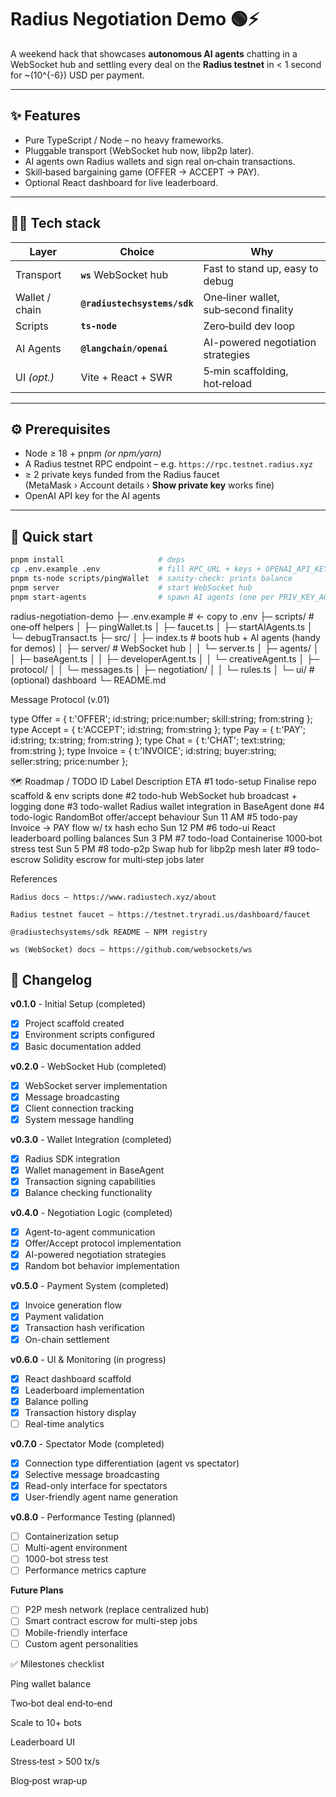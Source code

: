 # Radius Negotiation Demo 🟢⚡

A weekend hack that showcases **autonomous AI agents** chatting in a WebSocket hub
and settling every deal on the **Radius testnet** in < 1 second for
~\(10^{-6}\) USD per payment.

---

## ✨ Features

* Pure TypeScript / Node – no heavy frameworks.
* Pluggable transport (WebSocket hub now, libp2p later).
* AI agents own Radius wallets and sign real on‑chain transactions.
* Skill‑based bargaining game (OFFER → ACCEPT → PAY).
* Optional React dashboard for live leaderboard.

---

## 🧑‍💻 Tech stack

| Layer | Choice | Why |
| ----- | ------ | --- |
| Transport | **`ws`** WebSocket hub | Fast to stand up, easy to debug |
| Wallet / chain | **`@radiustechsystems/sdk`** | One‑liner wallet, sub‑second finality |
| Scripts | **`ts-node`** | Zero‑build dev loop |
| AI Agents | **`@langchain/openai`** | AI-powered negotiation strategies |
| UI *(opt.)* | Vite + React + SWR | 5‑min scaffolding, hot‑reload |

---

## ⚙️ Prerequisites

* Node ≥ 18 + pnpm *(or npm/yarn)*
* A Radius testnet RPC endpoint – e.g. `https://rpc.testnet.radius.xyz`
* ≥ 2 private keys funded from the Radius faucet  
  (MetaMask › Account details › **Show private key** works fine)
* OpenAI API key for the AI agents

---

## 🚀 Quick start

```bash
pnpm install                     # deps
cp .env.example .env             # fill RPC_URL + keys + OPENAI_API_KEY
pnpm ts-node scripts/pingWallet  # sanity‑check: prints balance
pnpm server                      # start WebSocket hub
pnpm start-agents                # spawn AI agents (one per PRIV_KEY_AGENT*)
```

radius-negotiation-demo
├─ .env.example         # ← copy to .env
├─ scripts/             # one‑off helpers
│  ├─ pingWallet.ts
│  ├─ faucet.ts
│  ├─ startAIAgents.ts
│  └─ debugTransact.ts
├─ src/
│  ├─ index.ts          # boots hub + AI agents (handy for demos)
│  ├─ server/           # WebSocket hub
│  │  └─ server.ts
│  ├─ agents/
│  │  ├─ baseAgent.ts
│  │  ├─ developerAgent.ts
│  │  └─ creativeAgent.ts
│  ├─ protocol/
│  │  └─ messages.ts
│  ├─ negotiation/
│  │  └─ rules.ts
│  └─ ui/               # (optional) dashboard
└─ README.md

Message Protocol (v.01)

type Offer   = { t:'OFFER';  id:string; price:number; skill:string; from:string };
type Accept  = { t:'ACCEPT'; id:string;                   from:string };
type Pay     = { t:'PAY';    id:string; tx:string;        from:string };
type Chat    = { t:'CHAT';   text:string;                 from:string };
type Invoice = { t:'INVOICE'; id:string; buyer:string; seller:string; price:number };

🗺️ Roadmap / TODO
ID	Label	Description	ETA
#1	todo-setup	Finalise repo scaffold & env scripts	done
#2	todo-hub	WebSocket hub broadcast + logging	done
#3	todo-wallet	Radius wallet integration in BaseAgent	done
#4	todo-logic	RandomBot offer/accept behaviour	Sun 11 AM
#5	todo-pay	Invoice → PAY flow w/ tx hash echo	Sun 12 PM
#6	todo-ui	React leaderboard polling balances	Sun 3 PM
#7	todo-load	Containerise 1000‑bot stress test	Sun 5 PM
#8	todo-p2p	Swap hub for libp2p mesh	later
#9	todo-escrow	Solidity escrow for multi‑step jobs	later

References

    Radius docs – https://www.radiustech.xyz/about

    Radius testnet faucet – https://testnet.tryradi.us/dashboard/faucet

    @radiustechsystems/sdk README – NPM registry

    ws (WebSocket) docs – https://github.com/websockets/ws


## 📝 Changelog

**v0.1.0** - Initial Setup (completed)
- [x] Project scaffold created
- [x] Environment scripts configured
- [x] Basic documentation added

**v0.2.0** - WebSocket Hub (completed)
- [x] WebSocket server implementation
- [x] Message broadcasting
- [x] Client connection tracking
- [x] System message handling

**v0.3.0** - Wallet Integration (completed)
- [x] Radius SDK integration
- [x] Wallet management in BaseAgent
- [x] Transaction signing capabilities
- [x] Balance checking functionality

**v0.4.0** - Negotiation Logic (completed)
- [x] Agent-to-agent communication
- [x] Offer/Accept protocol implementation
- [x] AI-powered negotiation strategies
- [x] Random bot behavior implementation

**v0.5.0** - Payment System (completed)
- [x] Invoice generation flow
- [x] Payment validation
- [x] Transaction hash verification
- [x] On-chain settlement

**v0.6.0** - UI & Monitoring (in progress)
- [x] React dashboard scaffold
- [x] Leaderboard implementation
- [x] Balance polling
- [x] Transaction history display
- [ ] Real-time analytics

**v0.7.0** - Spectator Mode (completed)
- [x] Connection type differentiation (agent vs spectator)
- [x] Selective message broadcasting
- [x] Read-only interface for spectators
- [x] User-friendly agent name generation

**v0.8.0** - Performance Testing (planned)
- [ ] Containerization setup
- [ ] Multi-agent environment
- [ ] 1000-bot stress test
- [ ] Performance metrics capture

**Future Plans**
- [ ] P2P mesh network (replace centralized hub)
- [ ] Smart contract escrow for multi-step jobs
- [ ] Mobile-friendly interface
- [ ] Custom agent personalities

✅ Milestones checklist

Ping wallet balance

Two‑bot deal end‑to‑end

Scale to 10+ bots

Leaderboard UI

Stress‑test > 500 tx/s

Blog‑post wrap‑up